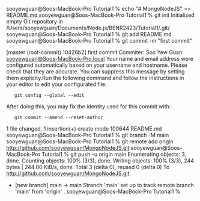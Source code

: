 sooyewguan@Soos-MacBook-Pro Tutorial1 % echo "# MongoNodeJS" >> README.md
sooyewguan@Soos-MacBook-Pro Tutorial1 % git init 
Initialized empty Git repository in /Users/sooyewguan/Documents/Node.js/BENR2423/Tutorial1/.git/
sooyewguan@Soos-MacBook-Pro Tutorial1 % git add README.md
sooyewguan@Soos-MacBook-Pro Tutorial1 % git commit -m "first commit"

[master (root-commit) 10426b2] first commit
 Commiter: Soo Yew Guan <sooyewguan@Soos-MacBook-Pro.local>
 Your name and email address were configured automatically based 
 on your username and hostname. Please check that they are accurate.
 You can suppress this message by setting them explicity.Run the 
 following command and follow the instructions in your editor to edit 
 your configurated file:
 
       git config --global --edit
       
 After doing this, you may fix the identity used for this commit with:
 
       git commit --amend --reset-author
       
 1 file changed, 1 insertion(+)
 create mode 100644 README.md
sooyewguan@Soos-MacBook-Pro Tutorial1 % git branch -M main
sooyewguan@Soos-MacBook-Pro Tutorial1 % git remote add origin http://github.com/sooyewguan/MongoNodeJS.git
sooyewguan@Soos-MacBook-Pro Tutorial1 % git push -u origin main
Enumerating objects: 3, done.
Counting objects: 100% (3/3), done.
Writing objects: 100% (3/3), 244 bytes | 244.00 KiB/s, done.
Total 3 (delta 0), reused 0 (delta 0)
To http://github.com/sooyewguan/MongoNodeJS.git
 * [new branch]      main -> main
Stranch 'main' set up to track remote branch 'main' from 'origin' .
 sooyewguan@Soos-MacBook-Pro Tutorial1 %
